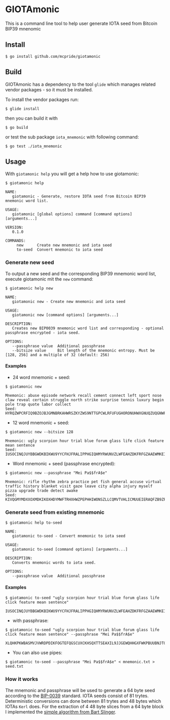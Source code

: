 # GIOTAmonic

This is a command line tool to help user generate IOTA seed from Bitcoin BIP39 mnenomic

## Install

``` shell
$ go install github.com/mcpride/giotamonic
```

## Build

GIOTAmonic has a dependency to the tool `glide` which manages related vendor packages - so it must be installed.

To install the vendor packages run:

``` shell
$ glide install
```

then you can build it with

``` shell
$ go build
```

or test the sub package `iota_mnemonic` with following command:

``` shell
$ go test ./iota_mnemonic
```



## Usage

With `giotamonic help` you will get a help how to use giotamonic:

``` shell
$ giotamonic help

NAME:
   giotamonic - Generate, restore IOTA seed from Bitcoin BIP39 mnemonic word list.

USAGE:
   giotamonic [global options] command [command options] [arguments...]

VERSION:
   0.1.0

COMMANDS:
     new      Create new mnemonic and iota seed
     to-seed  Convert mnemonic to iota seed
```

### Generate new seed

To output a new seed and the corresponding BIP39 mnemonic word list, execute giotamonic mit the `new` command:

``` shell
$ giotamonic help new

NAME:
   giotamonic new - Create new mnemonic and iota seed

USAGE:
   giotamonic new [command options] [arguments...]

DESCRIPTION:
   Creates new BIP0039 mnemonic word list and corresponding - optional passphrase encrypted - iota seed.

OPTIONS:
   --passphrase value  Additional passphrase
   --bitsize value     Bit length of the mnemonic entropy. Must be [128, 256] and a multiple of 32 (default: 256)
```

#### Examples

* 24 word mnemonic + seed:
``` shell
$ giotamonic new

Mnemonic: abuse episode network recall cement connect left sport nose claw reveal certain struggle north strike surprise tennis luxury begin pole trap quote labor collect
Seed: HYRQZWPCRFIQ9BZOJBJGMNBRKAHWRSZKYZWS9NTTGPCWLRFUFUGHORONUHWXGNUQZUQGNWPPKUUEEXJQY
```

* 12 word mnemonic + seed:
``` shell
$ giotamonic new --bitsize 128

Mnemonic: ugly scorpion hour trial blue forum glass life click feature mean sentence
Seed: IUSOCINQJUYBBGWDKBIKWU9YYCFHJFRALIPPHGIQHMYRWUNVZLWFEAHZDKFRFGZAAEWMKEI9YTRRGCYZA
```

* Word mnemonic + seed (passphrase encrypted):
``` shell
$ giotamonic new --passphrase "Mei Pa$$frA$e"

Mnemonic: rifle rhythm zebra practice pet fish general accuse virtual traffic history blanket visit gaze leave city alpha injury myself pizza upgrade trade detect awake
Seed: KIVQGMYMDXXOXMDKIKOXHDYMWFTRHXHWZPEPHHIWONSZLLCQMVTVHLICMUUEIERAQFZB9ZPKKGHFBWCP9
```

### Generate seed from existing mnemonic

``` shell
$ giotamonic help to-seed

NAME:
   giotamonic to-seed - Convert mnemonic to iota seed

USAGE:
   giotamonic to-seed [command options] [arguments...]

DESCRIPTION:
   Converts mnemonic words to iota seed.

OPTIONS:
   --passphrase value  Additional passphrase
```

#### Examples

``` shell
$ giotamonic to-seed "ugly scorpion hour trial blue forum glass life click feature mean sentence"

IUSOCINQJUYBBGWDKBIKWU9YYCFHJFRALIPPHGIQHMYRWUNVZLWFEAHZDKFRFGZAAEWMKEI9YTRRGCYZA
```

* with passphrase:
``` shell
$ giotamonic to-seed "ugly scorpion hour trial blue forum glass life click feature mean sentence" --passphrase "Mei Pa$$frA$e"

XLQHKPKWBASMVJVWRDPDIKFOGTEFQGSCUXCKHSQXTTSEAXIL9JJGEWQHHGXFWKPBUUBNJTQEGEKPDSOKX
```

* You can also use pipes:
``` shell
$ giotamonic to-seed --passphrase "Mei Pa$$frA$e" < mnemonic.txt > seed.txt
```

### How it works

The mnemonic and passphrase will be used to generate a 64 byte seed according to the [BIP-0039](https://github.com/bitcoin/bips/blob/master/bip-0039.mediawiki) standard. IOTA seeds consist of 81 trytes. Deterministic conversions can done between 81 trytes and 48 bytes which IOTAs `Kerl` does. For the extraction of 4 48 byte slices from a 64 byte block I implemented the [simple algorithm from Bart Slinger](https://github.com/iota-trezor/trezor-mcu/blob/25292640b560a644ebf88d0dae848e8928e68127/firmware/iota.c#L70).